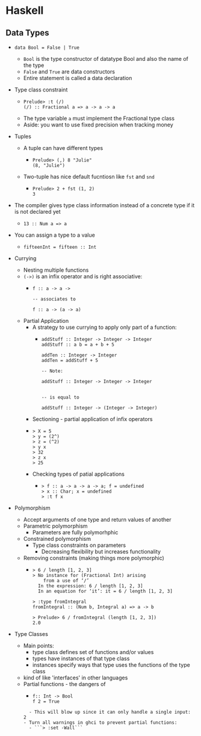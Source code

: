 # Haskell 

## Data Types 

- ```data Bool = False | True```
  - ```Bool``` is the type constructor of datatype Bool and also the name of the
    type 
  - ```False``` and ```True``` are data constructors 
  - Entire statement is called a data declaration 


- Type class constraint
  - ```
    Prelude> :t (/)
    (/) :: Fractional a => a -> a -> a 
    ```
  - The type variable ```a``` must implement the Fractional type class
  - Aside: you want to use fixed precision when tracking money

- Tuples 
  - A tuple can have different types
    - ```
      Prelude> (,) 8 "Julie"
      (8, "Julie")
      ```
  - Two-tuple has nice default fucntiosn like ```fst``` and ```snd```
    - ```
      Prelude> 2 + fst (1, 2)
      3
      ``` 

- The compiler gives type class information instead of a concrete type if it is
  not declared yet
  - ```Prelude> :t 13
    13 :: Num a => a
    ```

- You can assign a type to a value
  - ```Prelude> fifteen = 15
    fifteenInt = fifteen :: Int
    ```

- Currying 
  - Nesting multiple functions 
  - ```(->)``` is an infix operator and is right associative:
    - ```
      f :: a -> a -> 

      -- associates to 

      f :: a -> (a -> a)
      ```
  - Partial Application 
    - A strategy to use currying to apply only part of a function:
      - ```
        addStuff :: Integer -> Integer -> Integer
        addStuff :: a b = a + b + 5

        addTen :: Integer -> Integer 
        addTen = addStuff + 5 

        -- Note:

        addStuff :: Integer -> Integer -> Integer

  
        -- is equal to 

        addStuff :: Integer -> (Integer -> Integer)
        ```
     - Sectioning - partial application of infix operators
      - ```
        > X = 5
        > y = (2^)
        > z = (^2)
        > y x
        > 32
        > z x
        > 25
        ```
    - Checking types of patial applications
      - ```
        > f :: a -> a -> a -> a; f = undefined
        > x :: Char; x = undefined
        > :t f x
        ```
- Polymorphism
  - Accept arguments of one type and return values of another 
  - Parametric polymorphism
    - Parameters are fully polymorhphic
  - Constrained polymorphism
    - Type class constraints on parameters
      - Decreasing flexibility but increases functionality
  - Removing constraints (making things more polymorphic)
    - ``` 
      > 6 / length [1, 2, 3]
      > No instance for (Fractional Int) arising
          from a use of ‘/’
        In the expression: 6 / length [1, 2, 3]
        In an equation for ‘it’: it = 6 / length [1, 2, 3]

      > :type fromIntegral
      fromIntegral :: (Num b, Integral a) => a -> b

      > Prelude> 6 / fromIntegral (length [1, 2, 3])
      2.0
      ```

- Type Classes 
  - Main points:
    - type class defines set of functions and/or values
    - types have instances of that type class
    - instances specify ways that type uses the functions of the type class
  - kind of like 'interfaces' in other languages  
  - Partial functions - the dangers of 
    - ```
      f:: Int -> Bool
      f 2 = True
    ```
      - This will blow up since it can only handle a single input: 2
    - Turn all warnings in ghci to prevent partial functions:
      - ```> :set -Wall```
